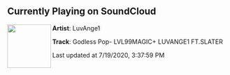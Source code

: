 ## Currently Playing on SoundCloud

[<img align="left" width="100" src="https://i1.sndcdn.com/artworks-00QwCPQM3wnGTbX0-RWRRWw-t50x50.jpg">](https://soundcloud.com/luvange1/godless-pop)

**Artist**: LuvAnge1 

**Track**: Godless Pop- LVL99MAGIC+ LUVANGE1 FT.SLATER

Last updated at 7/19/2020, 3:37:59 PM
